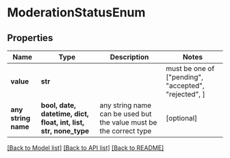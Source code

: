 # ModerationStatusEnum


## Properties
Name | Type | Description | Notes
------------ | ------------- | ------------- | -------------
**value** | **str** |  |  must be one of ["pending", "accepted", "rejected", ]
**any string name** | **bool, date, datetime, dict, float, int, list, str, none_type** | any string name can be used but the value must be the correct type | [optional]

[[Back to Model list]](../README.md#documentation-for-models) [[Back to API list]](../README.md#documentation-for-api-endpoints) [[Back to README]](../README.md)



